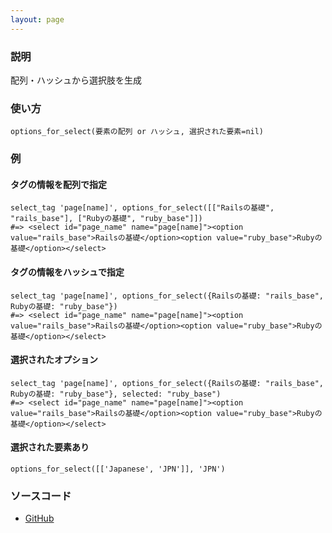 ```yaml
---
layout: page
---
```


### 説明

配列・ハッシュから選択肢を生成

### 使い方

    options_for_select(要素の配列 or ハッシュ, 選択された要素=nil)

### 例

#### タグの情報を配列で指定

    select_tag 'page[name]', options_for_select([["Railsの基礎", "rails_base"], ["Rubyの基礎", "ruby_base"]])
    #=> <select id="page_name" name="page[name]"><option value="rails_base">Railsの基礎</option><option value="ruby_base">Rubyの基礎</option></select>

#### タグの情報をハッシュで指定

    select_tag 'page[name]', options_for_select({Railsの基礎: "rails_base", Rubyの基礎: "ruby_base"})
    #=> <select id="page_name" name="page[name]"><option value="rails_base">Railsの基礎</option><option value="ruby_base">Rubyの基礎</option></select>

#### 選択されたオプション

    select_tag 'page[name]', options_for_select({Railsの基礎: "rails_base", Rubyの基礎: "ruby_base"}, selected: "ruby_base")
    #=> <select id="page_name" name="page[name]"><option value="rails_base">Railsの基礎</option><option value="ruby_base">Rubyの基礎</option></select>

#### 選択された要素あり

    options_for_select([['Japanese', 'JPN']], 'JPN')

### ソースコード

- [GitHub](https://github.com/rails/rails/blob/984c3ef2775781d47efa9f541ce570daa2434a80/actionview/lib/action_view/helpers/form_options_helper.rb#L357)
